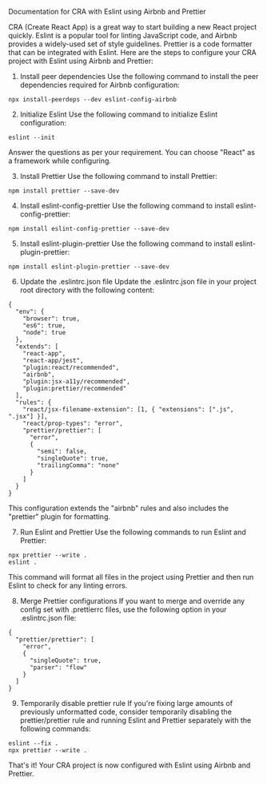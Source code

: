 Documentation for CRA with Eslint using Airbnb and Prettier

CRA (Create React App) is a great way to start building a new React project quickly. Eslint is a popular tool for linting JavaScript code, and Airbnb provides a widely-used set of style guidelines. Prettier is a code formatter that can be integrated with Eslint. Here are the steps to configure your CRA project with Eslint using Airbnb and Prettier:

1. Install peer dependencies
   Use the following command to install the peer dependencies required for Airbnb configuration:

```
npx install-peerdeps --dev eslint-config-airbnb
```

2. Initialize Eslint
   Use the following command to initialize Eslint configuration:

```
eslint --init
```

Answer the questions as per your requirement. You can choose "React" as a framework while configuring.

3. Install Prettier
   Use the following command to install Prettier:

```
npm install prettier --save-dev
```

4. Install eslint-config-prettier
   Use the following command to install eslint-config-prettier:

```
npm install eslint-config-prettier --save-dev
```

5. Install eslint-plugin-prettier
   Use the following command to install eslint-plugin-prettier:

```
npm install eslint-plugin-prettier --save-dev
```

6. Update the .eslintrc.json file
   Update the .eslintrc.json file in your project root directory with the following content:

```
{
  "env": {
    "browser": true,
    "es6": true,
    "node": true
  },
  "extends": [
    "react-app",
    "react-app/jest",
    "plugin:react/recommended",
    "airbnb",
    "plugin:jsx-a11y/recommended",
    "plugin:prettier/recommended"
  ],
  "rules": {
    "react/jsx-filename-extension": [1, { "extensions": [".js", ".jsx"] }],
    "react/prop-types": "error",
    "prettier/prettier": [
      "error",
      {
        "semi": false,
        "singleQuote": true,
        "trailingComma": "none"
      }
    ]
  }
}
```

This configuration extends the "airbnb" rules and also includes the "prettier" plugin for formatting.

7. Run Eslint and Prettier
   Use the following commands to run Eslint and Prettier:

```
npx prettier --write .
eslint .
```

This command will format all files in the project using Prettier and then run Eslint to check for any linting errors.

8. Merge Prettier configurations
   If you want to merge and override any config set with .prettierrc files, use the following option in your .eslintrc.json file:

```
{
  "prettier/prettier": [
    "error",
    {
      "singleQuote": true,
      "parser": "flow"
    }
  ]
}
```

9. Temporarily disable prettier rule
   If you're fixing large amounts of previously unformatted code, consider temporarily disabling the prettier/prettier rule and running Eslint and Prettier separately with the following commands:

```
eslint --fix .
npx prettier --write .
```

That's it! Your CRA project is now configured with Eslint using Airbnb and Prettier.
